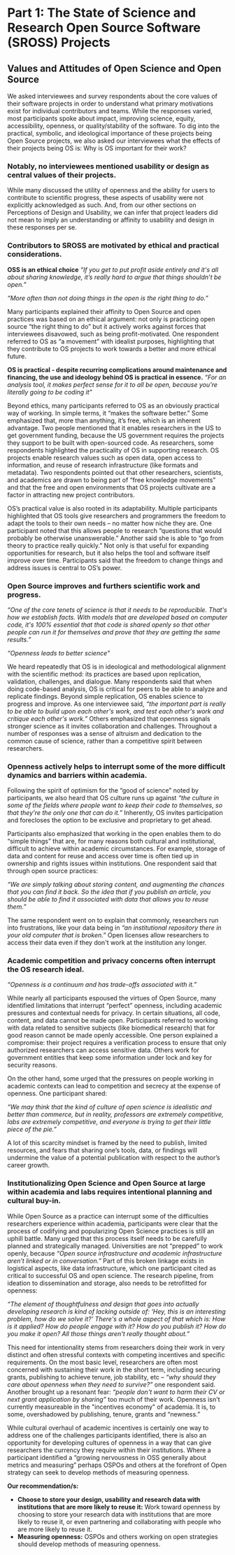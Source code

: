 # Part 1: The State of Science and Research Open Source Software (SROSS) Projects

## Values and Attitudes of Open Science and Open Source

We asked interviewees and survey respondents about the core values of their software projects in order to understand what primary motivations exist for individual contributors and teams. While the responses varied, most participants spoke about impact, improving science, equity, accessibility, openness, or quality/stability of the software. To dig into the practical, symbolic, and ideological importance of these projects being Open Source projects, we also asked our interviewees what the effects of their projects being OS is: Why is OS important for their work? 

### Notably, no interviewees mentioned usability or design as central values of their projects. 
While many discussed the utility of openness and the ability for users to contribute to scientific progress, these aspects of usability were not explicitly acknowledged as such. And, from our other sections on Perceptions of Design and Usability, we can infer that project leaders did not mean to imply an understanding or affinity to usability and design in these responses per se. 

### Contributors to SROSS are motivated by ethical and practical considerations.  

**OSS is an ethical choice**
*“If you get to put profit aside entirely and it's all about sharing knowledge, it’s really hard to argue that things shouldn’t be open.”* 

*“More often than not doing things in the open is the right thing to do.”*

Many participants explained their affinity to Open Source and open practices was based on an ethical argument: not only is practicing open source “the right thing to do” but it actively works against forces that interviewees disavowed, such as being profit-motivated. One respondent referred to OS as “a movement” with idealist purposes, highlighting that they contribute to OS projects to work towards a better and more ethical future. 

**OS is practical - despite recurring complications around maintenance and financing, the use and ideology behind OS is practical in essence.**
*“For an analysis tool, it makes perfect sense for it to all be open, because you're literally going to be coding it”*

Beyond ethics, many participants referred to OS as an obviously practical way of working. In simple terms, it “makes the software better.” Some emphasized that, more than anything, it’s free, which is an inherent advantage. Two people mentioned that it enables researchers in the US to get government funding, because the US government requires the projects they support to be built with open-sourced code. As researchers, some respondents highlighted the practicality of OS in supporting research. OS projects enable research values such as open data, open access to information, and reuse of research infrastructure (like formats and metadata). Two respondents pointed out that other researchers, scientists, and academics are drawn to being part of “free knowledge movements” and that the free and open environments that OS projects cultivate are a factor in attracting new project contributors.

OS’s practical value is also rooted in its adaptability. Multiple participants highlighted that OS tools give researchers and programmers the freedom to adapt the tools to their own needs – no matter how niche they are. One participant noted that this allows people to research “questions that would probably be otherwise unanswerable.” Another said she is able to “go from theory to practice really quickly.” Not only is that useful for expanding opportunities for research, but it also helps the tool and software itself improve over time. Participants said that the freedom to change things and address issues is central to OS’s power. 

### Open Source improves and furthers scientific work and progress. 

*“One of the core tenets of science is that it needs to be reproducible. That's how we establish facts. With models that are developed based on computer code, it's 100% essential that that code is shared openly so that other people can run it for themselves and prove that they are getting the same results.”* 

*“Openness leads to better science”*

We heard repeatedly that OS is in ideological and methodological alignment with the scientific method: its practices are based upon replication, validation, challenges, and dialogue. Many respondents said that when doing code-based analysis, OS is critical for peers to be able to analyze and replicate findings. Beyond simple replication, OS enables science to progress and improve. As one interviewee said, *“the important part is really to be able to build upon each other's work, and test each other's work and critique each other's work.”* Others emphasized that openness signals stronger science as it invites collaboration and challenges. Throughout a number of responses was a sense of altruism and dedication to the common cause of science, rather than a competitive spirit between researchers.

### Openness actively helps to interrupt some of the more difficult dynamics and barriers within academia. 
Following the spirit of optimism for the “good of science” noted by participants, we also heard that OS culture runs up against *“the culture in some of the fields where people want to keep their code to themselves, so that they're the only one that can do it.”* Inherently, OS invites participation and forecloses the option to be exclusive and proprietary to get ahead. 

Participants also emphasized that working in the open enables them to do “simple things” that are, for many reasons both cultural and institutional, difficult to achieve within academic circumstances. For example, storage of data and content for reuse and access over time is often tied up in ownership and rights issues within institutions. One respondent said that through open source practices:

*“We are simply talking about storing content, and augmenting the chances that you can find it back. So the idea that if you publish an article, you should be able to find it associated with data that allows you to reuse them.”*

The same respondent went on to explain that commonly, researchers run into frustrations, like your data being in *“an institutional repository there in your old computer that is broken.”* Open licenses allow researchers to access their data even if they don't work at the institution any longer. 

### Academic competition and privacy concerns often interrupt the OS research ideal.

*“Openness is a continuum and has trade-offs associated with it.”*

While nearly all participants espoused the virtues of Open Source, many identified limitations that interrupt “perfect” openness, including academic pressures and contextual needs for privacy. In certain situations, all code, content, and data cannot be made open. Participants referred to working with data related to sensitive subjects (like biomedical research) that for good reason cannot be made openly accessible. One person explained a compromise: their project requires a verification process to ensure that only authorized researchers can access sensitive data. Others work for government entities that keep some information under lock and key for security reasons. 

On the other hand, some urged that the pressures on people working in academic contexts can lead to competition and secrecy at the expense of openness. One participant shared:

*“We may think that the kind of culture of open science is idealistic and better than commerce, but in reality, professors are extremely competitive, labs are extremely competitive, and everyone is trying to get their little piece of the pie.”*

A lot of this scarcity mindset is framed by the need to publish, limited resources, and fears that sharing one’s tools, data, or findings will undermine the value of a potential publication with respect to the author’s career growth.

### Institutionalizing Open Science and Open Source at large within academia and labs requires intentional planning and cultural buy-in.

While Open Source as a practice can interrupt some of the difficulties researchers experience within academia, participants were clear that the process of codifying and popularizing Open Science practices is still an uphill battle. Many urged that this process itself needs to be carefully planned and strategically managed. Universities are not “prepped” to work openly, because *“Open source infrastructure and academic infrastructure aren’t linked or in conversation.”* Part of this broken linkage exists in logistical aspects, like data infrastructure, which one participant cited as critical to successful OS and open science. The research pipeline, from ideation to dissemination and storage, also needs to be retrofitted for openness:

*“The element of thoughtfulness and design that goes into actually developing research is kind of lacking outside of: ‘Hey, this is an interesting problem, how do we solve it?’ There's a whole aspect of that which is: How is it applied? How do people engage with it? How do you publish it? How do you make it open? All those things aren't really thought about.”*

This need for intentionality stems from researchers doing their work in very distinct and often stressful contexts with competing incentives and specific requirements. On the most basic level, researchers are often most concerned with sustaining their work in the short term, including securing grants, publishing to achieve tenure, job stability, etc – *“why should they care about openness when they need to survive?”* one respondent said. Another brought up a resonant fear: *“people don't want to harm their CV or next grant application by sharing”* too much of their work. Openness isn't currently measureable in the "incentives economy" of academia. It is, to some, overshadowed by publishing, tenure, grants and “newness.”

While cultural overhaul of academic incentives is certainly one way to address one of the challenges participants identified, there is also an opportunity for developing cultures of openness in a way that can give researchers the currency they require within their institutions. Where a participant identified a “growing nervousness in OSS generally about metrics and measuring” perhaps OSPOs and others at the forefront of Open strategy can seek to develop methods of measuring openness.

**Our recommendation/s:**
- **Choose to store your design, usability and research data with institutions that are more likely to reuse it:** Work toward openness by choosing to store your research data with institutions that are more likely to reuse it, or even partnering and collaborating with people who are more likely to reuse it.
- **Measuring openness:** OSPOs and others working on open strategies should develop methods of measuring openness.
